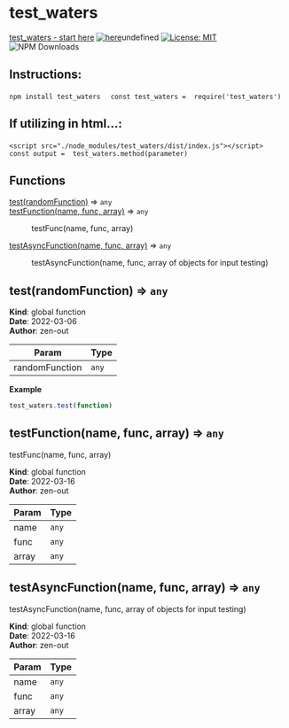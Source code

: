 # test_waters
[test_waters - start here](https://zen-out.github.io/packages/test_waters)
[![here](https://github.com/zen-out/zen-out.github.io/blob/master/packages/videos/test_waters.png)](https://github.com/zen-out/zen-out.github.io/blob/master/packages/videos/test_waters.png)undefined
[![License: MIT](https://img.shields.io/badge/License-MIT-yellow.svg)](https://opensource.org/licenses/MIT)
![NPM Downloads](https://img.shields.io/npm/dw/test_waters)
## Instructions: 
```npm install test_waters ``` 
 ``` const test_waters =  require('test_waters')```

## If utilizing in html...: 
```<script src="./node_modules/test_waters/dist/index.js"></script> ``` 
 ``` const output =  test_waters.method(parameter)```

## Functions

<dl>
<dt><a href="#test">test(randomFunction)</a> ⇒ <code>any</code></dt>
<dd></dd>
<dt><a href="#testFunction">testFunction(name, func, array)</a> ⇒ <code>any</code></dt>
<dd><p>testFunc(name, func, array)</p>
</dd>
<dt><a href="#testAsyncFunction">testAsyncFunction(name, func, array)</a> ⇒ <code>any</code></dt>
<dd><p>testAsyncFunction(name, func, array of objects for input testing)</p>
</dd>
</dl>

<a name="test"></a>

## test(randomFunction) ⇒ <code>any</code>
**Kind**: global function  
**Date**: 2022-03-06  
**Author**: zen-out  

| Param | Type |
| --- | --- |
| randomFunction | <code>any</code> | 

**Example**  
```js
test_waters.test(function)
```
<a name="testFunction"></a>

## testFunction(name, func, array) ⇒ <code>any</code>
testFunc(name, func, array)

**Kind**: global function  
**Date**: 2022-03-16  
**Author**: zen-out  

| Param | Type |
| --- | --- |
| name | <code>any</code> | 
| func | <code>any</code> | 
| array | <code>any</code> | 

<a name="testAsyncFunction"></a>

## testAsyncFunction(name, func, array) ⇒ <code>any</code>
testAsyncFunction(name, func, array of objects for input testing)

**Kind**: global function  
**Date**: 2022-03-16  
**Author**: zen-out  

| Param | Type |
| --- | --- |
| name | <code>any</code> | 
| func | <code>any</code> | 
| array | <code>any</code> | 

